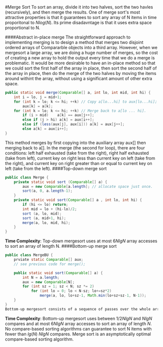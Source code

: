 #Merge Sort
To sort an array, divide it into two halves, sort the two havles (recursively), and then merge the results.
One of merge sort's most attractive properties is that it guarantees to sort any array of N items in time proporitonal to $Nlog(N)$. Its prime disadavntage is that it uses extra space proportional to N.

####Abstract in-place merge
The straightforward approach to implementing merging is to design a method that merges two disjoint ordered arrays of Compararble objects into a third array. However, when we mergesort a large array, we are doing a huge number of merges, so the cost of creating a new array to hold the output every time that we do a merge is problematic. It would be more desirable to have an in-place method so that we could sort the first half of the array in place, then sort the second half of the array in place, then do the merge of the two halves by moving the items around withint the array, without using a significant amount of other extra space.
```java
public static void merge(Comparable[] a, int lo, int mid, int hi) {
	int i = lo, j = mid+1;
	for (int k = lo; k <= hi; ++k) // Copy a[lo...hi] to aux[lo...hi];
		aux[k] = a[k];
	for (int k = lo; k <= hi; ++k) // Merge back to a[lo ... hi].
		if (i > mid) 	a[k] == aux[j++];
		else if (j > hi) a[k] = aux[i++];
		else if (less(aux[j], aux[i])) a[k] = aux[j++];
		else a[k] = aux[i++];
}
```
This method merges by first copying into the auxiliary array aux[] then merging back to a[]. In the merge (the second for loop), there are four conditions: left half exhausted (take from the right), right half exhausted (take from left), current key on right less than current key on left (take from the right), and current key on right greater than or equal to current key on left (take from the left).
####Top-down merge sort
```java
public class Merge {
	private static void sort (Comparable[] a) {
		aux = new Comparable[a.length];	// allocate space just once.
		sort(a, 0, a.length-1);
	}
	private static void sort(Comparable[] a , int lo, int hi) {
		if (hi <= lo) return;
		int mid = lo + (hi-lo)/2;
		sort (a, lo, mid);
		sort (a, mid+1, hi);
		merge(a, lo, mid, hi);
	}
}
```
**Time Complexity**: Top-down mergesort uses at most $6NlgN$ array accesses to sort an array of length N.
####Bottom-up merge sort
```java
public class MergeBU {
	prviate static Comparable[] aux;
	// see previous code for merge();

	public static void sort(Comparable[] a) {
		int N = a.length;
		aux = new Comparable[N];
		for (int sz = 1; sz < N; sz *= 2)
			for (int lo = 0; lo < N-sz; lo+=sz*2)
				merge(a, lo, lo+sz-1, Math.min(lo+sz+sz-1, N-1));
	}
}
Bottom-up mergesort consists of a sequence of passes over the whole array, doing sz-by-sz merges, starting with sz equal to 1 and doubling sz on each pass. The final subarray is of size sz only when the array size is an even multiople of sz (otherwise it is less than sz).
```
**Time Complexity**: Bottom-up mergesort uses between $1/2NlgN$ and $NlgN$ compares and at most $6NlgN$ array accesses to sort an array of length $N$.
No compare-based sorting algorithms can guarantee to sort N items with fewer than $lg(N) ~ NlgN$ compares.
Merge sort is an asymptotically optimal compare-based sorting algorithm.
